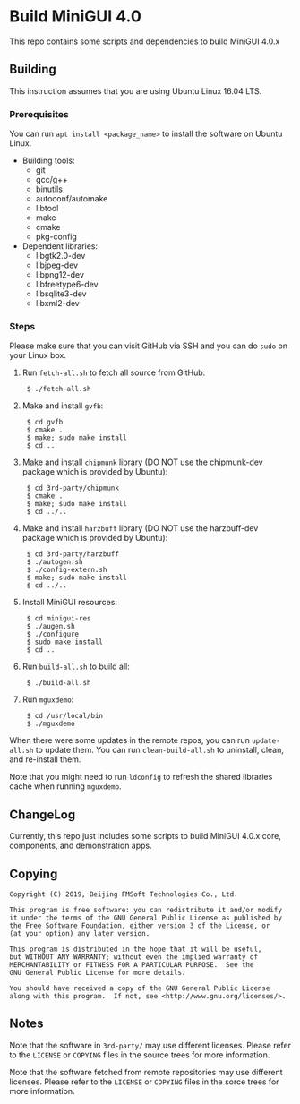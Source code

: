 # Build MiniGUI 4.0

This repo contains some scripts and dependencies to build MiniGUI 4.0.x

## Building

This instruction assumes that you are using Ubuntu Linux 16.04 LTS.

### Prerequisites

You can run `apt install <package_name>` to install the software on Ubuntu Linux.

  * Building tools:
    * git
    * gcc/g++
    * binutils
    * autoconf/automake
    * libtool
    * make
    * cmake
    * pkg-config
 * Dependent libraries:
    * libgtk2.0-dev
    * libjpeg-dev
    * libpng12-dev
    * libfreetype6-dev
    * libsqlite3-dev
    * libxml2-dev

### Steps

Please make sure that you can visit GitHub via SSH and you can do `sudo` on your Linux box.

1. Run `fetch-all.sh` to fetch all source from GitHub:

        $ ./fetch-all.sh

1. Make and install `gvfb`:

        $ cd gvfb
        $ cmake .
        $ make; sudo make install
        $ cd ..

1. Make and install `chipmunk` library (DO NOT use the chipmunk-dev package
   which is provided by Ubuntu):

        $ cd 3rd-party/chipmunk
        $ cmake .
        $ make; sudo make install
        $ cd ../..

1. Make and install `harzbuff` library (DO NOT use the harzbuff-dev package
   which is provided by Ubuntu):

        $ cd 3rd-party/harzbuff
        $ ./autogen.sh
        $ ./config-extern.sh
        $ make; sudo make install
        $ cd ../..

1. Install MiniGUI resources:

        $ cd minigui-res
        $ ./augen.sh
        $ ./configure
        $ sudo make install
        $ cd ..

1. Run `build-all.sh` to build all:

        $ ./build-all.sh

1. Run `mguxdemo`:

        $ cd /usr/local/bin
        $ ./mguxdemo

When there were some updates in the remote repos, you can run `update-all.sh` to
update them. You can run `clean-build-all.sh` to uninstall, clean,
and re-install them.

Note that you might need to run `ldconfig` to refresh the shared libraries cache
when running `mguxdemo`.

## ChangeLog

Currently, this repo just includes some scripts to build MiniGUI 4.0.x
core, components, and demonstration apps.

## Copying

    Copyright (C) 2019, Beijing FMSoft Technologies Co., Ltd.

    This program is free software: you can redistribute it and/or modify
    it under the terms of the GNU General Public License as published by
    the Free Software Foundation, either version 3 of the License, or
    (at your option) any later version.

    This program is distributed in the hope that it will be useful,
    but WITHOUT ANY WARRANTY; without even the implied warranty of
    MERCHANTABILITY or FITNESS FOR A PARTICULAR PURPOSE.  See the
    GNU General Public License for more details.

    You should have received a copy of the GNU General Public License
    along with this program.  If not, see <http://www.gnu.org/licenses/>.

## Notes

Note that the software in `3rd-party/` may use different licenses.
Please refer to the `LICENSE` or `COPYING` files in the source trees for more
information.

Note that the software fetched from remote repositories may use different
licenses.  Please refer to the `LICENSE` or `COPYING` files in the sorce trees
for more information.

